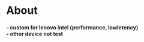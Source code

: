 <h1>About</h1>
<h4>
  - custom for lenovo intel (performance, lowletency) <br>
  - othor device not test 
</h4>
